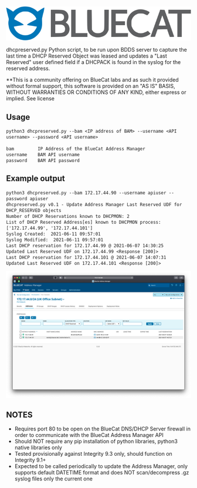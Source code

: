 ![alt text](logo.png "BlueCat Logo")

dhcpreserved.py
Python script, to be run upon BDDS server to capture the last time a DHCP Reserved Object was leased and updates a "Last Reserved" user defined field if a DHCPACK is found in the syslog for the reserved address.

**This is a community offering on BlueCat labs and as such it provided without formal support, this software is provided on an "AS IS" BASIS, WITHOUT WARRANTIES OR CONDITIONS OF ANY KIND, either express or implied. See license

## Usage

```
python3 dhcpreserved.py --bam <IP address of BAM> --username <API username> --password <API username>

bam         IP Address of the BlueCat Address Manager
username    BAM API username
password    BAM API password

```
## Example output
```
python3 dhcpreserved.py --bam 172.17.44.90 --username apiuser --password apiuser
dhcpreserved.py v0.1 - Update Address Manager Last Reserved UDF for DHCP_RESERVED objects
Number of DHCP Reservations known to DHCPMON: 2
List of DHCP Reserved Address[es] known to DHCPMON process: ['172.17.44.99', '172.17.44.101']
Syslog Created:  2021-06-11 09:57:01
Syslog Modified:  2021-06-11 09:57:01
Last DHCP reservation for 172.17.44.99 @ 2021-06-07 14:30:25
Updated Last Reserved UDF on 172.17.44.99 <Response [200]>
Last DHCP reservation for 172.17.44.101 @ 2021-06-07 14:07:31
Updated Last Reserved UDF on 172.17.44.101 <Response [200]>
```
![alt text](Screenshot.png "Address Manager")


## NOTES
* Requires port 80 to be open on the BlueCat DNS/DHCP Server firewall in order to communicate with the BlueCat Address Manager API
* Should NOT require any pip installation of python libraries, python3 native libraries only
* Tested provisionally against Integrity 9.3 only, should function on Integrity 9.1+
* Expected to be called periodically to update the Address Manager, only supports default DATETIME format and does NOT scan/decompress .gz syslog files only the current one
